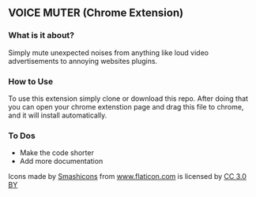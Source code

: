 ## VOICE MUTER (Chrome Extension)

### What is it about?
Simply mute unexpected noises from anything like loud video advertisements to annoying websites plugins.

### How to Use
To use this extension simply clone or download this repo. After doing that you can open your chrome extenstion page and drag this file to chrome, and it will install automatically.

### To Dos
 - Make the code shorter
 - Add more documentation 



<div>Icons made by <a href="https://www.flaticon.com/authors/smashicons" title="Smashicons">Smashicons</a> from <a href="https://www.flaticon.com/" title="Flaticon">www.flaticon.com</a> is licensed by <a href="http://creativecommons.org/licenses/by/3.0/" title="Creative Commons BY 3.0" target="_blank">CC 3.0 BY</a></div>
